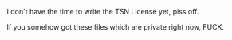 I don't have the time to write the TSN License yet, piss off.

If you somehow got these files which are private right now, FUCK.